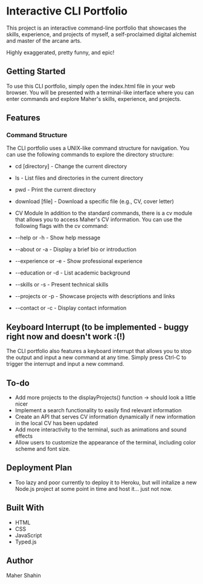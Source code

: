 

# Interactive CLI Portfolio
This project is an interactive command-line portfolio that showcases the skills, experience, and projects of myself, a self-proclaimed digital alchemist and master of the arcane arts. 

Highly exaggerated, pretty funny, and epic!


## Getting Started
To use this CLI portfolio, simply open the index.html file in your web browser. You will be presented with a terminal-like interface where you can enter commands and explore Maher's skills, experience, and projects.

## Features
### Command Structure
The CLI portfolio uses a UNIX-like command structure for navigation. You can use the following commands to explore the directory structure:

- cd [directory] - Change the current directory
- ls - List files and directories in the current directory
- pwd - Print the current directory
- download [file] - Download a specific file (e.g., CV, cover letter)
- CV Module
In addition to the standard commands, there is a cv module that allows you to access Maher's CV information. You can use the following flags with the cv command:

- --help or -h - Show help message
- --about or -a - Display a brief bio or introduction
- --experience or -e - Show professional experience
- --education or -d - List academic background
- --skills or -s - Present technical skills
- --projects or -p - Showcase projects with descriptions and links
- --contact or -c - Display contact information
## Keyboard Interrupt (to be implemented - buggy right now and doesn't work :(!)
The CLI portfolio also features a keyboard interrupt that allows you to stop the output and input a new command at any time. Simply press Ctrl-C to trigger the interrupt and input a new command.

## To-do
- Add more projects to the displayProjects() function -> should look a little nicer
- Implement a search functionality to easily find relevant information
- Create an API that serves CV information dynamically if new information in the local CV has been updated
- Add more interactivity to the terminal, such as animations and sound effects
- Allow users to customize the appearance of the terminal, including color scheme and font size.

## Deployment Plan
- Too lazy and poor currently to deploy it to Heroku, but will initalize a new Node.js project at some point in time and host it... just not now.

## Built With
- HTML
- CSS
- JavaScript
- Typed.js

## Author
Maher Shahin
